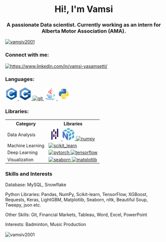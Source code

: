 <h1 align="center">Hi!, I'm Vamsi</h1>
<h3 align="center">A passionate Data scientist. Currently working as an intern for Alberta Motor Association (AMA).</h3>

<p align="left"> <a href="https://github.com/ryo-ma/github-profile-trophy"><img src="https://github-profile-trophy.vercel.app/?username=vamsiv2001" alt="vamsiv2001" /></a> </p>

<h3 align="left">Connect with me:</h3>
<p align="left">
<a href="https://linkedin.com/in/https://www.linkedin.com/in/vamsi-vasamsetti/" target="blank"><img align="center" src="https://raw.githubusercontent.com/rahuldkjain/github-profile-readme-generator/master/src/images/icons/Social/linked-in-alt.svg" alt="https://www.linkedin.com/in/vamsi-vasamsetti/" height="30" width="40" /></a>
</p>

<h3 align="left">Languages:</h3>
<p align="left"> <a href="https://www.cprogramming.com/" target="_blank" rel="noreferrer"> <img src="https://raw.githubusercontent.com/devicons/devicon/master/icons/c/c-original.svg" alt="c" width="40" height="40"/> </a> 
<a href="https://www.w3schools.com/cpp/" target="_blank" rel="noreferrer"> <img src="https://raw.githubusercontent.com/devicons/devicon/master/icons/cplusplus/cplusplus-original.svg" alt="cplusplus" width="40" height="40"/> </a> <a href="https://git-scm.com/" target="_blank" rel="noreferrer"> <img src="https://www.vectorlogo.zone/logos/git-scm/git-scm-icon.svg" alt="git" width="40" height="40"/> </a> 
 <a href="https://www.java.com" target="_blank" rel="noreferrer"> <img src="https://raw.githubusercontent.com/devicons/devicon/master/icons/java/java-original.svg" alt="java" width="40" height="40"/> </a> 
 <a href="https://www.python.org" target="_blank" rel="noreferrer"> <img src="https://raw.githubusercontent.com/devicons/devicon/master/icons/python/python-original.svg" alt="python" width="40" height="40"/> </a>

<h3>Libraries:</h3>
<table>
  <tr>
    <th>Category</th>
    <th>Libraries</th>
  </tr>
  <tr>
    <td>Data Analysis</td>
    <td>
      <a href="https://pandas.pydata.org/" target="_blank" rel="noreferrer">
        <img src="https://raw.githubusercontent.com/devicons/devicon/2ae2a900d2f041da66e950e4d48052658d850630/icons/pandas/pandas-original.svg" alt="pandas" width="40" height="40"/>
      </a>
      <a href="https://numpy.org/" target="_blank" rel="noreferrer">
        <img src="https://raw.githubusercontent.com/devicons/devicon/master/icons/numpy/numpy-original.svg" alt="numpy" width="40" height="40"/>
      </a>
      <a href="https://scipy.org/" target="_blank" rel="noreferrer">
       <img src="https://hackr.io/blog/media/scipy.png" alt="numpy" width="40" height="40"/>
      </a>
    </td>
  </tr>
  <tr>
    <td>Machine Learning</td>
    <td>
      <a href="https://scikit-learn.org/" target="_blank" rel="noreferrer">
        <img src="https://upload.wikimedia.org/wikipedia/commons/0/05/Scikit_learn_logo_small.svg" alt="scikit_learn" width="40" height="40"/>
      </a>
    </td>
  </tr>
  <tr>
    <td>Deep Learning</td>
    <td>
      <a href="https://pytorch.org/" target="_blank" rel="noreferrer">
        <img src="https://www.vectorlogo.zone/logos/pytorch/pytorch-icon.svg" alt="pytorch" width="40" height="40"/>
      </a>
      <a href="https://www.tensorflow.org" target="_blank" rel="noreferrer">
        <img src="https://www.vectorlogo.zone/logos/tensorflow/tensorflow-icon.svg" alt="tensorflow" width="40" height="40"/>
      </a>
    </td>
  </tr>
  <tr>
    <td>Visualization</td>
    <td>
      <a href="https://seaborn.pydata.org/" target="_blank" rel="noreferrer">
        <img src="https://seaborn.pydata.org/_images/logo-mark-lightbg.svg" alt="seaborn" width="40" height="40"/>
      </a>
      <a href="https://matplotlib.org/" target="_blank" rel="noreferrer">
        <img src="https://hackr.io/blog/media/matplotlib.png" alt="matplotlib" width="80" height="40"/>
      </a>
    </td>
  </tr>
</table>



<h3 align="left">Skills and Interests</h3>
 
<p>Database: MySQL, Snowflake</p>
<p>Python Libraries: Pandas, NumPy, Scikit-learn, TensorFlow, XGBoost, Requests, Keras, LightGBM, Matplotlib, Seaborn, nltk, Beautiful Soup, Tweepy, json etc.</p>
<p>Other Skills: Git, Financial Markets, Tableau, Word, Excel, PowerPoint</p>
<p>Interests: Badminton, Music Production</p>

<p><img align="center" src="https://github-readme-stats.vercel.app/api/top-langs?username=vamsiv2001&show_icons=true&locale=en&layout=compact" alt="vamsiv2001" /></p>


